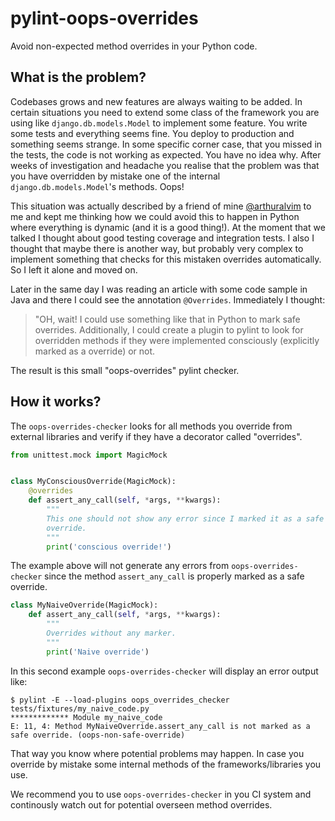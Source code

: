 # pylint-oops-overrides
Avoid non-expected method overrides in your Python code.

## What is the problem?
Codebases grows and new features are always waiting to be added. In
certain situations you need to extend some class of the framework you
are using like `django.db.models.Model` to implement some feature. You
write some tests and everything seems fine. You deploy to production
and something seems strange. In some specific corner case, that you
missed in the tests, the code is not working as expected. You have no
idea why. After weeks of investigation and headache you realise that
the problem was that you have overridden by mistake one of the internal
`django.db.models.Model`'s methods. Oops!

This situation was actually described by a friend of mine
[@arthuralvim](https://github.com/arthuralvim) to me and kept me
thinking how we could avoid this to happen in Python where everything
is dynamic (and it is a good thing!). At the moment that we talked I
thought about good testing coverage and integration tests. I also I
thought that maybe there is another way, but probably very complex to
implement something that checks for this mistaken overrides
automatically. So I left it alone and moved on.

Later in the same day I was reading an article with some code sample in
Java and there I could see the annotation `@Overrides`. Immediately I
thought:

> "OH, wait! I could use something like that in Python to mark safe
> overrides. Additionally, I could create a plugin to pylint to look
> for overridden methods if they were implemented consciously
> (explicitly marked as a override) or not.

The result is this small "oops-overrides" pylint checker.

## How it works?
The `oops-overrides-checker` looks for all methods you override from
external libraries and verify if they have a decorator called
"overrides".

``` python
from unittest.mock import MagicMock


class MyConsciousOverride(MagicMock):
    @overrides
    def assert_any_call(self, *args, **kwargs):
        """
        This one should not show any error since I marked it as a safe
        override.
        """
        print('conscious override!')
```

The example above will not generate any errors from
`oops-overrides-checker` since the method `assert_any_call` is
properly marked as a safe override.

``` python
class MyNaiveOverride(MagicMock):
    def assert_any_call(self, *args, **kwargs):
        """
        Overrides without any marker.
        """
        print('Naive override')
```

In this second example `oops-overrides-checker` will display an error output like:

``` shell
$ pylint -E --load-plugins oops_overrides_checker tests/fixtures/my_naive_code.py
************* Module my_naive_code
E: 11, 4: Method MyNaiveOverride.assert_any_call is not marked as a safe override. (oops-non-safe-override)
```

That way you know where potential problems may happen. In case you
override by mistake some internal methods of the frameworks/libraries
you use.

We recommend you to use `oops-overrides-checker` in you CI system and
continously watch out for potential overseen method overrides.
